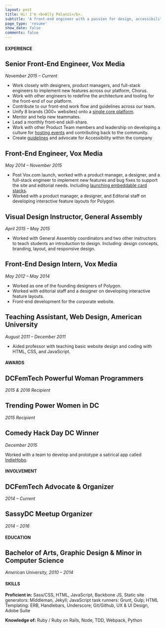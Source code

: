 ```yaml
---
layout: post
title: Hi! I'm <b>Ally Palanzi</b>.
subtitle: 'A front-end engineer with a passion for design, accessibility, and making the world a little brighter.'
page_type: 'resume'
show_date: false
comments: false
---
```


<div markdown="1">

#### EXPERIENCE

## Senior Front-End Engineer, Vox Media
*November 2015 – Current*

  - Work closely with designers, product managers, and full-stack engineers to implement new features across our platform, Chorus.
  - Work with other engineers to redefine the architecture and tooling for the front-end of our platform.
  - Contribute to our front-end work flow and guidelines across our team.
  - Unify 8 brands (300+ websites) onto a [single core platform](http://product.voxmedia.com/2016/2/23/11098476/curbed-on-chorus-the-start-of-a-new-era-at-vox-media).
  - Mentor and help new teammates.
  - Lead a monthly front-end skill-share.
  - Work with other Product Team members and leadership on developing a culture for [hosting events](http://product.voxmedia.com/events) and contributing back to the community.
  - Create [guidelines](http://accessibility.voxmedia.com/) and advocate for Accessibility within the company

## Front-End Engineer, Vox Media
*May 2014 – November 2015*

  - Post Vox.com launch, worked with a product manager, a designer, and a full-stack engineer to implement new features and bug fixes to support the site and editorial needs. Including [launching embeddable card stacks](http://www.vox.com/2015/5/28/8677005/embeddable-card-stacks-launch).
  - Worked with a product manager, a designer, and Editorial staff on developing interactive feature layouts for Polygon.

## Visual Design Instructor, General Assembly
*April 2015 – May 2015*

  - Worked with General Assembly coordinators and two other instructors to teach students an introduction to design. Including: design concepts, branding, layout, and responsive design.

## Front-End Design Intern, Vox Media
*May 2012 – May 2014*

  - Worked as one of the founding designers of Polygon.
  - Worked with editorial staff and a designer on developing interactive feature layouts.
  - Front-end development for the corporate website.

## Teaching Assistant, Web Design, American University
*August 2011 – December 2011*

  - Aided professor with teaching basic website design and coding with HTML, CSS, and JavaScript.

</div>
<div markdown="1">

#### AWARDS

## DCFemTech Powerful Woman Programmers
*2015 & 2016 Recipient*
<p></p>

## Trending Power Women in DC
*2015 Recipient*
<p></p>

## Comedy Hack Day DC Winner
*December 2015*

Worked with a team to develop and prototype a satirical app called [IndieHobo](http://www.comedyhackday.org/dc-2015/).

#### INVOLVEMENT

## DCFemTech Advocate & Organizer
*2014 – Current*
<p></p>

## SassyDC Meetup Organizer
*2014 – 2016*
<p></p>

#### EDUCATION

## Bachelor of Arts, Graphic Design & Minor in Computer Science
*American University, 2010 – 2014*
<p></p>

#### SKILLS

**Proficient in:** Sass/CSS, HTML, JavaScript, Backbone JS, Static site generators: Middleman, Jekyll; JavaScript task runners: Grunt, Gulp; HTML Templating: ERB, Handlebars, Underscore; Git/Github, UX & UI Design, Adobe Suite

**Knowledge of:** Ruby / Ruby on Rails, Node, TDD, Webpack, Python

</div>

